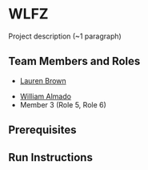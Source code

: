 # WLFZ

Project description (~1 paragraph)

## Team Members and Roles
- [Lauren Brown]( https://github.com/laurenbrown14/CIS350-HW2-Brown)
* [William Almado](https://github.com/almado/CIS350-HW2-ALMADO)
* Member 3 (Role 5, Role 6)

## Prerequisites

## Run Instructions
